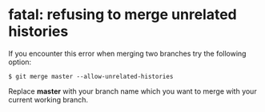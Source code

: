 
# fatal: refusing to merge unrelated histories

If you encounter this error when merging two branches try the following option:

    $ git merge master --allow-unrelated-histories

Replace **master** with your branch name which you want to merge with your current working branch.
